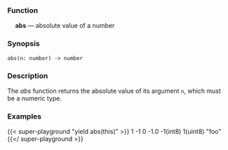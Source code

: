 ### Function

&emsp; **abs** &mdash; absolute value of a number

### Synopsis

```
abs(n: number) -> number
```

### Description

The _abs_ function returns the absolute value of its argument `n`, which
must be a numeric type.

### Examples

{{< super-playground "yield abs(this)" >}}
1
-1
0
-1.0
-1(int8)
1(uint8)
"foo"
{{</ super-playground >}}
